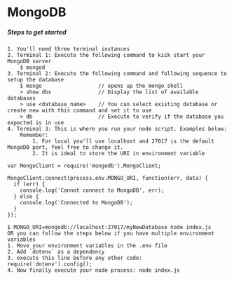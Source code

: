 # MongoDB

##### Steps to get started

    1. You'll need three terminal instances
    2. Terminal 1: Execute the following command to kick start your MongoDB server
        $ mongod
    3. Terminal 2: Execute the following command and following sequence to setup the database
        $ mongo                  // opens up the mongo shell
        > show dbs               // Display the list of available databases
        > use <database_name>    // You can select existing database or create new with this command and set it to use
        > db                     // Execute to verify if the database you expected is in use
    4. Terminal 3: This is where you run your node script. Examples below:
        Remember:
            1. For local you'll use localhost and 27017 is the default MongoDB port, feel free to change it.
            2. It is ideal to store the URI in environment variable

    var MongoClient = require('mongodb').MongoClient;

    MongoClient.connect(process.env.MONGO_URI, function(err, data) {
      if (err) {
        console.log('Cannot connect to MongoDB', err);
      } else {
        console.log('Connected to MongoDB');
      }
    });

    $ MONGO_URI=mongodb://localhost:27017/myNewDatabase node index.js
    OR you can follow the steps below if you have multiple environment variables
    1. Move your environment variables in the .env file
    2. Add `dotenv` as a dependency
    3. execute this line before any other code: require('dotenv').config();
    4. Now finally execute your node process: node index.js



